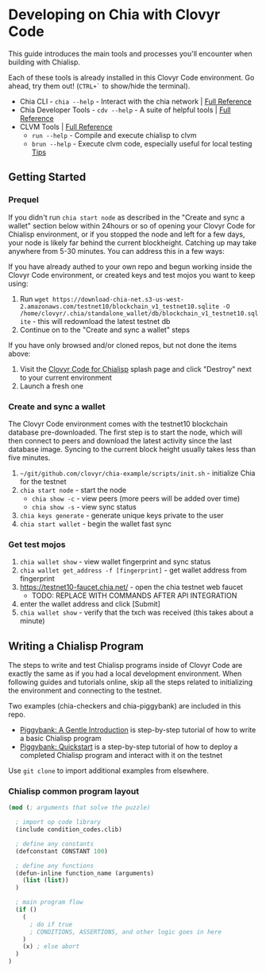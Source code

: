 # Developing on Chia with Clovyr Code

This guide introduces the main tools and processes you'll encounter when building with Chialisp. 

Each of these tools is already installed in this Clovyr Code environment. Go ahead, try them out! 
(`` CTRL+` `` to show/hide the terminal).

 - Chia CLI - `chia --help` - Interact with the chia network | [Full Reference](https://github.com/Chia-Network/chia-blockchain/wiki/CLI-Commands-Reference)
 - Chia Developer Tools - `cdv --help` - A suite of helpful tools | [Full Reference](https://github.com/Chia-Network/chia-blockchain/wiki/CLI-Commands-Reference)
 - CLVM Tools | [Full Reference](https://github.com/Chia-Network/clvm_tools)
    - `run --help` - Compile and execute chialisp to clvm 
    - `brun --help` - Execute clvm code, especially useful for local testing [Tips](https://chialisp.com/docs/high_level_lang)

## Getting Started

### Prequel
If you didn't run `chia start node` as described in the "Create and sync a wallet" section below within 24hours or so of opening your Clovyr Code for Chialisp environment, or if you stopped the node and left for a few days, your node is likely far behind the current blockheight. Catching up may take anywhere from 5-30 minutes. You can address this in a few ways:

If you have already authed to your own repo and begun working inside the Clovyr Code environment, or created keys and test mojos you want to keep using:
   1. Run `wget https://download-chia-net.s3-us-west-2.amazonaws.com/testnet10/blockchain_v1_testnet10.sqlite -O /home/clovyr/.chia/standalone_wallet/db/blockchain_v1_testnet10.sqlite` - this will redownload the latest testnet db
   2. Continue on to the "Create and sync a wallet" steps 

If you have only browsed and/or cloned repos, but not done the items above:
   1. Visit the [Clovyr Code for Chialisp]( https://clovyr.app/instant/code-chia) splash page and click "Destroy" next to your current environment
   2. Launch a fresh one


### Create and sync a wallet
The Clovyr Code environment comes with the testnet10 blockchain database pre-downloaded. The first step is to start the node, which will then connect to peers and download the latest activity since the last database image. Syncing to the current block height usually takes less than five minutes. 

1. `~/git/github.com/clovyr/chia-example/scripts/init.sh` - initialize Chia for the testnet
2. `chia start node` - start the node
   - `chia show -c` - view peers (more peers will be added over time)
   - `chia show -s` - view sync status 
3. `chia keys generate` - generate unique keys private to the user
4. `chia start wallet` - begin the wallet fast sync

### Get test mojos
1. `chia wallet show` - view wallet fingerprint and sync status
2. `chia wallet get_address -f [fingerprint]` - get wallet address from fingerprint
3. https://testnet10-faucet.chia.net/ - open the chia testnet web faucet
   - TODO: REPLACE WITH COMMANDS AFTER API INTEGRATION
4. enter the wallet address and click [Submit]
5. `chia wallet show` - verify that the txch was received (this takes about a minute)

## Writing a Chialisp Program
The steps to write and test Chialisp programs inside of Clovyr Code are exactly the same as if you had a local development environment. When following guides and tutorials online, skip all the steps related to initializing the environment and connecting to the testnet. 

Two examples (chia-checkers and chia-piggybank) are included in this repo. 
  - [Piggybank: A Gentle Introduction](https://github.com/clovyr/chia-example/blob/main/examples/chia-piggybank/02-Piggybank-Simple.md) is step-by-step tutorial of how to write a basic Chialisp program
  - [Piggybank: Quickstart](https://github.com/clovyr/chia-example/blob/main/examples/chia-piggybank/01-Piggybank-QuickStart.md) is a step-by-step tutorial of how to deploy a completed Chialisp program and interact with it on the testnet

Use `git clone` to import additional examples from elsewhere. 

### Chialisp common program layout

```clojure
(mod (; arguments that solve the puzzle)

  ; import op code library
  (include condition_codes.clib) 

  ; define any constants
  (defconstant CONSTANT 100) 

  ; define any functions
  (defun-inline function_name (arguments)
    (list (list))
  )

  ; main program flow
  (if ()
    (
      ; do if true
      ; CONDITIONS, ASSERTIONS, and other logic goes in here
    )
    (x) ; else abort
  )
)

```
